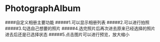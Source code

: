 # PhotographAlbum
####自定义相册主要功能
#####1.可以显示相册列表
#####2.可以进行拍照
#####3.勾选自己想要的照片
#####4.选完照片后再次进去原来已经选择的照片进去后还是已选择状态
#####5.点击图片可以进行预览，放大缩小